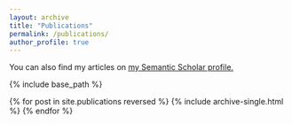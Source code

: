 ```yaml
---
layout: archive
title: "Publications"
permalink: /publications/
author_profile: true
---
```


You can also find my articles on <u><a href="https://www.semanticscholar.org/author/Nadav-Oved/1382650252?sort=pub-date">my Semantic Scholar profile</a>.</u>

{% include base_path %}

{% for post in site.publications reversed %}
  {% include archive-single.html %}
{% endfor %}
